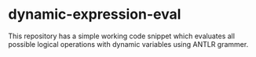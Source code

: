 # dynamic-expression-eval
This repository has a simple working code snippet which evaluates all possible logical operations with dynamic variables using ANTLR grammer.
